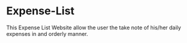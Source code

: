 # Expense-List
This Expense List Website allow the user the take note of his/her daily expenses in and orderly manner.
